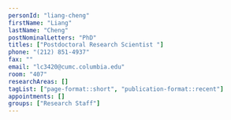 ```yaml
---
personId: "liang-cheng"
firstName: "Liang"
lastName: "Cheng"
postNominalLetters: "PhD"
titles: ["Postdoctoral Research Scientist "]
phone: "(212) 851-4937"
fax: ""
email: "lc3420@cumc.columbia.edu"
room: "407"
researchAreas: []
tagList: ["page-format::short", "publication-format::recent"]
appointments: []
groups: ["Research Staff"]
---
```

